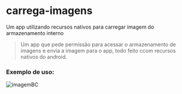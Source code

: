 # carrega-imagens
Um app utilizando recursos nativos para carregar imagem do armazenamento interno 


> Um app que pede permissão para acessar o armazenamento de imagens e envia a imagem para o app, todo feito ccom recursos nativos do android.


### Exemplo de uso:

![imagemBC](https://user-images.githubusercontent.com/82918016/181051583-1032c931-67b7-46db-8a61-adce34a7bf12.gif)


